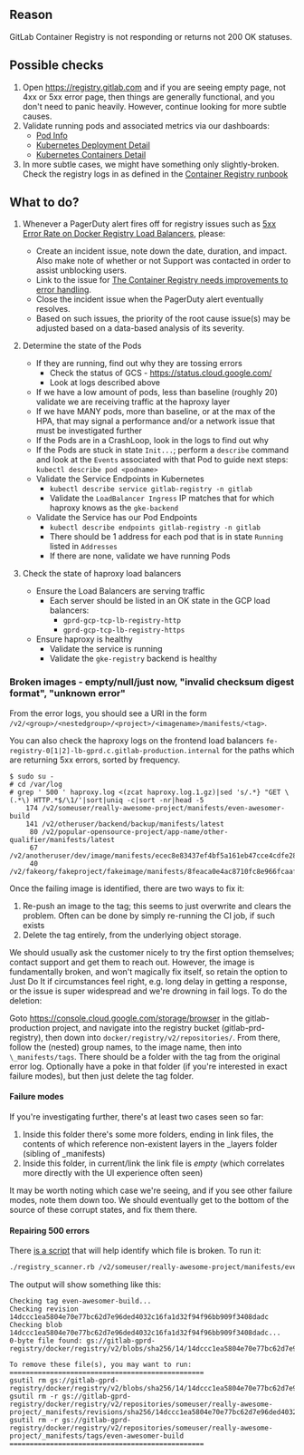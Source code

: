 ## Reason

GitLab Container Registry is not responding or returns not 200 OK statuses.

## Possible checks

1. Open https://registry.gitlab.com and if you are seeing empty page, not 4xx or 5xx error page, then things are generally functional, and you don't need to panic heavily.  However, continue looking for more subtle causes.
1. Validate running pods and associated metrics via our dashboards:
   * [Pod Info](https://dashboards.gitlab.net/d/registry-pod/registry-pod-info)
   * [Kubernetes Deployment Detail](https://dashboards.gitlab.net/d/registry-kube-deployments/registry-kube-deployment-detail)
   * [Kubernetes Containers Detail](https://dashboards.gitlab.net/d/registry-kube-containers/registry-kube-containers-detail)
1. In more subtle cases, we might have something only slightly-broken.  Check the registry logs in as defined in the [Container Registry runbook](./README.md#logging)

## What to do?

1. Whenever a PagerDuty alert fires off for registry issues such as [5xx Error Rate on Docker Registry Load Balancers](https://gitlab.pagerduty.com/incidents/PFC3EAS), please:
    * Create an incident issue, note down the date, duration, and impact.  Also make note of whether or not Support was contacted in order to assist unblocking users.
    * Link to the issue for [The Container Registry needs improvements to error handling](https://gitlab.com/gitlab-org/gitlab/issues/32907).
    * Close the incident issue when the PagerDuty alert eventually resolves.
    * Based on such issues, the priority of the root cause issue(s) may be adjusted based on a data-based analysis of its severity.

1. Determine the state of the Pods
    * If they are running, find out why they are tossing errors
      * Check the status of GCS - https://status.cloud.google.com/
      * Look at logs described above
    * If we have a low amount of pods, less than baseline (roughly 20) validate
      we are receiving traffic at the haproxy layer
    * If we have MANY pods, more than baseline, or at the max of the HPA, that
      may signal a performance and/or a network issue that must be investigated
      further
    * If the Pods are in a CrashLoop, look in the logs to find out why
    * If the Pods are stuck in state `Init...`; perform a `describe` command and
      look at the `Events` associated with that Pod to guide next steps: `kubectl
      describe pod <podname>`
    * Validate the Service Endpoints in Kubernetes
      * `kubectl describe service gitlab-registry -n gitlab`
      * Validate the `LoadBalancer Ingress` IP matches that for which haproxy
        knows as the `gke-backend`
    * Validate the Service has our Pod Endpoints
      * `kubectl describe endpoints gitlab-registry -n gitlab`
      * There should be 1 address for each pod that is in state `Running` listed
        in `Addresses`
      * If there are none, validate we have running Pods

1. Check the state of haproxy load balancers
    * Ensure the Load Balancers are serving traffic
      * Each server should be listed in an OK state in the GCP load balancers:
        * `gprd-gcp-tcp-lb-registry-http`
        * `gprd-gcp-tcp-lb-registry-https`
    * Ensure haproxy is healthy
      * Validate the service is running
      * Validate the `gke-registry` backend is healthy

### Broken images - empty/null/just now, "invalid checksum digest format", "unknown error"
From the error logs, you should see a URI in the form `/v2/<group>/<nestedgroup>/<project>/<imagename>/manifests/<tag>`.

You can also check the haproxy logs on the frontend load balancers `fe-registry-0[1|2]-lb-gprd.c.gitlab-production.internal` for the paths which are returning 5xx errors, sorted by frequency.

```
$ sudo su -
# cd /var/log
# grep ' 500 ' haproxy.log <(zcat haproxy.log.1.gz)|sed 's/.*} "GET \(.*\) HTTP.*$/\1/'|sort|uniq -c|sort -nr|head -5
    174 /v2/someuser/really-awesome-project/manifests/even-awesomer-build
    141 /v2/otheruser/backend/backup/manifests/latest
     80 /v2/popular-opensource-project/app-name/other-qualifier/manifests/latest
     67 /v2/anotheruser/dev/image/manifests/ecec8e83437ef4bf5a161eb47cce4cdfe285b87e
     40 /v2/fakeorg/fakeproject/fakeimage/manifests/8feaca0e4ac8710fc8e966fcaaf038f656db4571
```

Once the failing image is identified, there are two ways to fix it:
1. Re-push an image to the tag; this seems to just overwrite and clears the problem.  Often can be done by simply re-running the CI job, if such exists
1. Delete the tag entirely, from the underlying object storage.

We should usually ask the customer nicely to try the first option themselves; contact support and get them to reach out.  However, the image is fundamentally broken, and won't magically fix itself, so retain the option to Just Do It if circumstances feel right, e.g. long delay in getting a response, or the issue is super widespread and we're drowning in fail logs.  To do the deletion:

Goto https://console.cloud.google.com/storage/browser in the gitlab-production project, and navigate into the registry bucket (gitlab-prd-registry), then down into `docker/registry/v2/repositories/`.  From there, follow the (nested) group names, to the image name, then into `\_manifests/tags`.  There should be a folder with the tag from the original error log.  Optionally have a poke in that folder (if you're interested in exact failure modes), but then just delete the tag folder.

#### Failure modes
If you're investigating further, there's at least two cases seen so far:
1. Inside this folder there's some more folders, ending in link files, the contents of which reference non-existent layers in the _layers folder (sibling of _manifests)
1. Inside this folder, in current/link the link file is *empty* (which correlates more directly with the UI experience often seen)

It may be worth noting which case we're seeing, and if you see other failure modes, note them down too.  We should eventually get to the bottom of the source of these corrupt states, and fix them there.

#### Repairing 500 errors

There [is a script](../../scripts/registry_scanner.rb) that will help identify which file is broken. To run it:

```sh
./registry_scanner.rb /v2/someuser/really-awesome-project/manifests/even-awesomer-build
```

The output will show something like this:

```
Checking tag even-awesomer-build...
Checking revision 14dccc1ea5804e70e77bc62d7e96ded4032c16fa1d32f94f96bb909f3408dadc
Checking blob 14dccc1ea5804e70e77bc62d7e96ded4032c16fa1d32f94f96bb909f3408dadc...
0-byte file found: gs://gitlab-gprd-registry/docker/registry/v2/blobs/sha256/14/14dccc1ea5804e70e77bc62d7e96ded4032c16fa1d32f94f96bb909f3408dadc/data

To remove these file(s), you may want to run:
================================================
gsutil rm gs://gitlab-gprd-registry/docker/registry/v2/blobs/sha256/14/14dccc1ea5804e70e77bc62d7e96ded4032c16fa1d32f94f96bb909f3408dadc/data
gsutil rm -r gs://gitlab-gprd-registry/docker/registry/v2/repositories/someuser/really-awesome-project/_manifests/revisions/sha256/14dccc1ea5804e70e77bc62d7e96ded4032c16fa1d32f94f96bb909f3408dadc
gsutil rm -r gs://gitlab-gprd-registry/docker/registry/v2/repositories/someuser/really-awesome-project/_manifests/tags/even-awesomer-build
================================================
```
